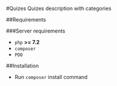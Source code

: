 #Quizes
Quizes description with categories

##Requirements

###Server requirements
- `php` **>= 7.2**
- `composer`
- `PDO`


##Installation
- Run `composer` install command



